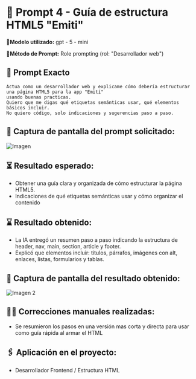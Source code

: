 # 🔹 Prompt 4 - Guía de estructura HTML5 "Emiti"

📍**Modelo utilizado:** gpt - 5 - mini

📍**Método de Prompt:** Role prompting (rol: "Desarrollador web")

## 📝 Prompt Exacto

```
Actua como un desarrollador web y explicame cómo debería estructurar una página HTML5 para la app "Emití"
usando buenas practicas. 
Quiero que me digas qué etiquetas semánticas usar, qué elementos básicos incluir. 
No quiero código, solo indicaciones y sugerencias paso a paso.
```

## 📸 Captura de pantalla del prompt solicitado:

![Imagen](https://drive.google.com/uc?export=view&id=1_vzJDTqzAON4UI9mppOjUNK_UuUynEsu)


## ⏳ Resultado esperado: 
* Obtener una guía clara y organizada de cómo estructurar la página HTML5.
* Indicaciones de qué etiquetas semánticas usar y cómo organizar el contenido

## ⌛ Resultado obtenido:
* La IA entregó un resumen paso a paso indicando la estructura de header, nav, main, section, article y footer.
* Explicó que elementos incluir: títulos, párrafos, imágenes con alt, enlaces, listas, formularios y tablas.

## 📸 Captura de pantalla del resultado obtenido:

![Imagen 2](https://drive.google.com/uc?export=view&id=1CGV8Lszfa4B8jXKbTZzstTPMDg2aaYsZ)


## ✍🏼️ Correcciones manuales realizadas: 
* Se resumieron los pasos en una versión mas corta y directa para usar como guía rápida al armar el HTML

## 🖇️ Aplicación en el proyecto:
* Desarrollador Frontend / Estructura HTML

